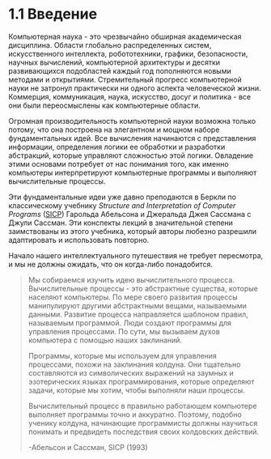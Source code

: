 # 1.1 Введение

Компьютерная наука - это чрезвычайно обширная академическая дисциплина. Области глобально распределенных систем, искусственного интеллекта, робототехники, графики, безопасности, научных вычислений, компьютерной архитектуры и десятки развивающихся подобластей каждый год пополняются новыми методами и открытиями. Стремительный прогресс компьютерной науки не затронул практически ни одного аспекта человеческой жизни. Коммерция, коммуникация, наука, искусство, досуг и политика - все они были переосмыслены как компьютерные области.

Огромная производительность компьютерной науки возможна только потому, что она построена на элегантном и мощном наборе фундаментальных идей. Все вычисления начинаются с представления информации, определения логики ее обработки и разработки абстракций, которые управляют сложностью этой логики. Овладение этими основами потребует от нас понимания того, как именно компьютеры интерпретируют компьютерные программы и выполняют вычислительные процессы.

Эти фундаментальные идеи уже давно преподаются в Беркли по классическому учебнику _Structure and Interpretation of Computer Programs_ ([SICP](https://mitpress.mit.edu/9780262510875/structure-and-interpretation-of-computer-programs)) Гарольда Абельсона и Джеральда Джея Сассмана с Джули Сассман. Эти конспекты лекций в значительной степени заимствованы из этого учебника, который авторы любезно разрешили адаптировать и использовать повторно.

Начало нашего интеллектуального путешествия не требует пересмотра, и мы не должны ожидать, что он когда-либо понадобится.

> Мы собираемся изучить идею вычислительного процесса. Вычислительные процессы - это абстрактные существа, которые населяют компьютеры. По мере своего развития процессы манипулируют другими абстрактными вещами, называемыми данными. Развитие процесса направляется шаблоном правил, называемым программой. Люди создают программы для управления процессами. По сути, мы вызываем духов компьютера с помощью наших заклинаний.
>
> Программы, которые мы используем для управления процессами, похожи на заклинания колдуна. Они тщательно составляются из символических выражений на заумных и эзотерических языках программирования, которые определяют задачи, которые мы хотим, чтобы выполняли наши процессы.
>
> Вычислительный процесс в правильно работающем компьютере выполняет программы точно и аккуратно. Поэтому, подобно ученику колдуна, начинающие программисты должны научиться понимать и предвидеть последствия своих колдовских действий.
>
> \-Абельсон и Сассман, SICP (1993)
